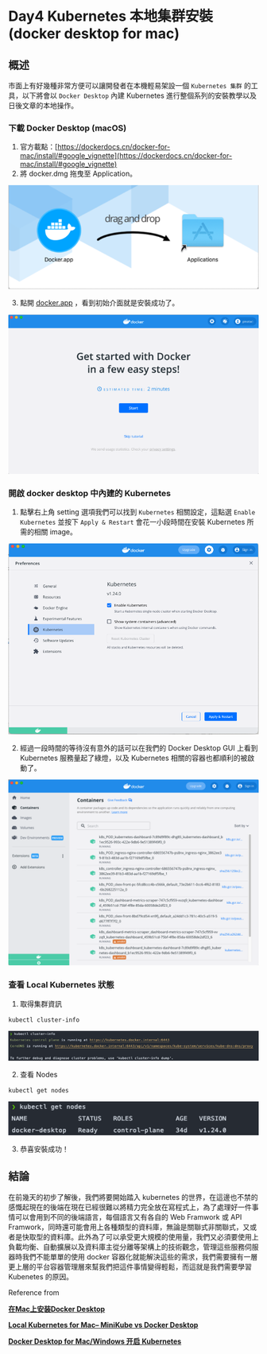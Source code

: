 # Day4 Kubernetes 本地集群安裝 (docker desktop for mac)

## 概述

市面上有好幾種非常方便可以讓開發者在本機輕易架設一個 `Kubernetes 集群` 的工具，以下將會以 `Docker Desktop` 內建 Kubernetes 進行整個系列的安裝教學以及日後文章的本地操作。

### 下載 Docker Desktop (macOS)

1. 官方載點：[https://dockerdocs.cn/docker-for-mac/install/#google_vignette](https://dockerdocs.cn/docker-for-mac/install/#google_vignette)
2. 將 docker.dmg 拖曳至 Application。

![docker-drag](./docker-drag.png)

3. 點開 [docker.app](http://docker.app) ，看到初始介面就是安裝成功了。

![docker-gui](./docker-gui.png)

### 開啟 docker desktop 中內建的 Kubernetes

1. 點擊右上角 setting 選項我們可以找到 `Kubernetes` 相關設定，這點選 `Enable Kubernetes` 並按下 `Apply & Restart` 會花一小段時間在安裝 Kubernetes 所需的相關 image。

![docker-kube-setting](./docker-kube-setting.png)

2. 經過一段時間的等待沒有意外的話可以在我們的 Docker Desktop GUI 上看到 Kubernetes 服務量起了綠燈，以及 Kubernetes 相關的容器也都順利的被啟動了。

![docker-kube-containers](./docker-kube-containers.png)

### 查看 Local Kubernetes 狀態

1. 取得集群資訊

```bash
kubectl cluster-info
```

![kubectl-cluster-info](./kubectl-cluster-info.png)

2. 查看 Nodes

```bash
kubectl get nodes
```

![kubectl-get-nodes](./kubectl-get-nodes.png)

3. 恭喜安裝成功！

## 結論

在前幾天的初步了解後，我們將要開始踏入 kubernetes 的世界，在這邊也不禁的感慨起現在的後端在現在已經很難以將精力完全放在寫程式上，為了處理好一件事情可以會用到不同的後端語言，每個語言又有各自的 Web Framwork 或  API Framwork，同時還可能會用上各種類型的資料庫，無論是關聯式非關聯式，又或者是快取型的資料庫。此外為了可以承受更大規模的使用量，我們又必須要使用上負載均衡、自動擴展以及資料庫主從分離等架構上的技術觀念，管理這些服務伺服器時我們不能單單的使用 docker 容器化就能解決這些的需求，我們需要擁有一層更上層的平台容器管理層來幫我們把這件事情變得輕鬆，而這就是我們需要學習 Kubenetes 的原因。

Reference from

****[在Mac上安装Docker Desktop](https://dockerdocs.cn/docker-for-mac/install/#google_vignette)****

****[Local Kubernetes for Mac– MiniKube vs Docker Desktop](https://codefresh.io/blog/local-kubernetes-mac-minikube-vs-docker-desktop/)****

****[Docker Desktop for Mac/Windows 开启 Kubernetes](https://github.com/AliyunContainerService/k8s-for-docker-desktop)****